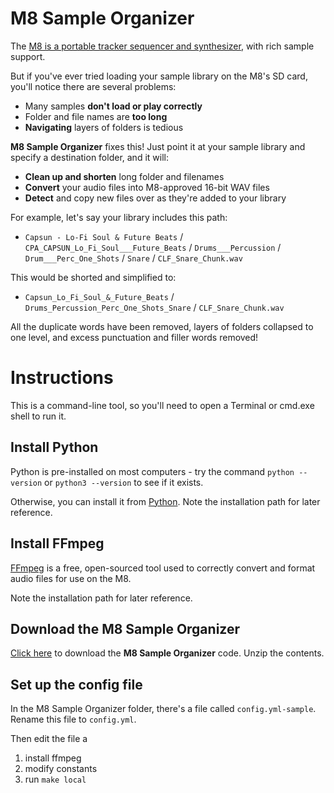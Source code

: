 # M8 Sample Organizer

The [M8 is a portable tracker sequencer and synthesizer](https://dirtywave.com/), with rich sample support.

But if you've ever tried loading your sample library on the M8's SD card, you'll notice there are several problems:

* Many samples **don't load or play correctly**
* Folder and file names are **too long**
* **Navigating** layers of folders is tedious

**M8 Sample Organizer** fixes this!  Just point it at your sample library and specify a destination folder, and it will:

* **Clean up and shorten** long folder and filenames
* **Convert** your audio files into M8-approved 16-bit WAV files
* **Detect** and copy new files over as they're added to your library

For example, let's say your library includes this path:

* `Capsun - Lo-Fi Soul & Future Beats` / `CPA_CAPSUN_Lo_Fi_Soul___Future_Beats` / `Drums___Percussion` / `Drum___Perc_One_Shots` / `Snare` / `CLF_Snare_Chunk.wav`

This would be shorted and simplified to:

* `Capsun_Lo_Fi_Soul_&_Future_Beats` / `Drums_Percussion_Perc_One_Shots_Snare` / `CLF_Snare_Chunk.wav`

All the duplicate words have been removed, layers of folders collapsed to one level, and excess punctuation and filler words removed!

# Instructions

This is a command-line tool, so you'll need to open a Terminal or cmd.exe shell to run it.

## Install Python

Python is pre-installed on most computers - try the command `python --version` or `python3 --version` to see if it exists.

Otherwise, you can install it from [Python](https://www.python.org/downloads/).  Note the installation path for later reference.

## Install FFmpeg

[FFmpeg](https://ffmpeg.org/download.html) is a free, open-sourced tool used to correctly convert and format audio files for use on the M8.

Note the installation path for later reference.

## Download the M8 Sample Organizer

[Click here](https://github.com/birds-inc/m8-sample-organizer/archive/refs/heads/main.zip) to download the **M8 Sample Organizer** code.  Unzip the contents.

## Set up the config file

In the M8 Sample Organizer folder, there's a file called `config.yml-sample`.  Rename this file to `config.yml`.

Then edit the file a

1. install ffmpeg
1. modify constants
1. run `make local`
